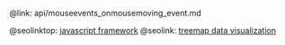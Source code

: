 @link: api/mouseevents_onmousemoving_event.md

@seolinktop: [javascript framework](https://webix.com)
@seolink: [treemap data visualization](https://webix.com/widget/treemap/)